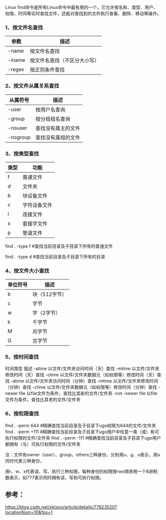 Linux find命令是所有Linux命令中最有用的一个，它允许按名称、类型、用户、权限、时间等实时查找文件，还能对查找到的文件执行查看、删除、移动等操作。



### 1、按文件名查找

| 参数   | 描述                         |
| ------ | ---------------------------- |
| -name  | 按文件名查找                 |
| -iname | 按文件名查找（不区分大小写） |
| -regex | 按正则条件查找               |

### 2、按文件从属关系查找

| 从属符号 | 描述               |
| -------- | ------------------ |
| -user    | 按用户名查询       |
| -group   | 按分组组名查询     |
| -nouser  | 查找没有属主的文件 |
| -nogroup | 查找没有属组的文件 |

### 3、按类型查找

| 类型 | 功能         |
| ---- | ------------ |
| f    | 普通文件     |
| d    | 文件夹       |
| b    | 块设备文件   |
| c    | 字符设备文件 |
| l    | 连接文件     |
| s    | 套接字文件   |
| p    | 管道文件     |

find . -type f #查找当前目录及子目录下所有的普通文件 

find . -type d  #查找当前目录及子目录下所有的目录

### 4、按文件大小查找

| 单位符号 | 描述          |
| -------- | ------------- |
| b        | 块（512字节） |
| c        | 字节          |
| w        | 字（2字节）   |
| k        | 千字节        |
| M        | 兆字节        |
| G        | 吉字节        |

### 5、按时间查找

时间类型	描述
-atime	以文件/文件夹访问时间（天）查找
-mtime	以文件/文件夹修改时间（天）查找
-ctime	以文件/文件夹数据元（如权限等）修改时间（天）查找
-atime	以文件/文件夹访问时间（分钟）查找
-mtime	以文件/文件夹修改时间（分钟）查找
-ctime	以文件/文件夹数据元（如权限等）修改时间（分钟）查找
-newer file	以file文件为条件，查找比其新的文件/文件夹
-not -newer file	以file文件为条件，查找比其老的文件/文件夹

### 6、按权限查找

find . -perm 644     #精确查找当前目录及子目录下ugo权限为644的文件/文件夹
find . -perm +111   #精确查找当前目录及子目录下ugo用户中任意一类（或）有可执行权限的文件/文件夹
find . -perm -111    #精确查找当前目录及子目录下ugo用户都拥有（与）可执行权限的文件/文件夹

注：文件有owner（user）、group、others三种身份，分别用u、g、o表示，用a同时代表三种身份，

用r、w、x代表读、写、执行三种权限，每种身份的权限按rwx顺序用一个8进制数表示，如777表示同时拥有读、写和可执行权限。

## 参考：

https://blog.csdn.net/xktxoo/article/details/77823520?locationNum=10&fps=1